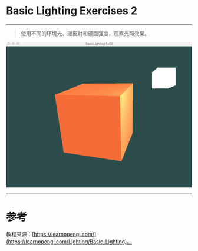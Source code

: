 # Basic Lighting Exercises 2

---

> 使用不同的环境光、漫反射和镜面强度，观察光照效果。



![BasicLighting_Ex02.gif](BasicLighting_Ex02.gif)


---


# 参考
教程来源：[https://learnopengl.com/](https://learnopengl.com/Lighting/Basic-Lighting)。